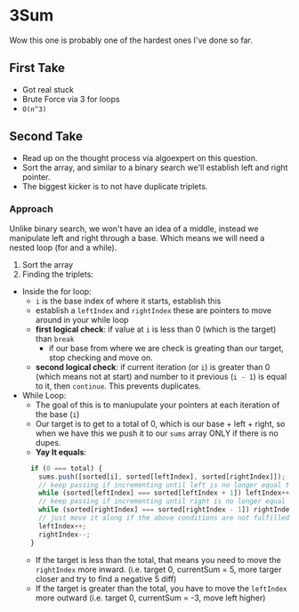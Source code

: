 # 3Sum

Wow this one is probably one of the hardest ones I've done so far.

## First Take
- Got real stuck
- Brute Force via 3 for loops
- `O(n^3)`

## Second Take
- Read up on the thought process via algoexpert on this question.
- Sort the array, and similar to a binary search we'll establish left and right pointer.
- The biggest kicker is to not have duplicate triplets.

### Approach
Unlike binary search, we won't have an idea of a middle, instead we manipulate left and right through a base.
Which means we will need a nested loop (for and a while).

1. Sort the array
2. Finding the triplets:
  - Inside the for loop:
    - `i` is the base index of where it starts, establish this
    - establish a `leftIndex` and `rightIndex` these are pointers to move around in your while loop
    - **first logical check**: if value at `i` is less than 0 (which is the target) than `break`
      - if our base from where we are check is greating than our target, stop checking and move on.
    - **second logical check**: if current iteration (or `i`) is greater than 0 (which means not at start) and number to it previous (`i - 1`) is equal to it, then `continue`. This prevents duplicates.
  - While Loop:
    - The goal of this is to maniupulate your pointers at each iteration of the base (`i`)
    - Our target is to get to a total of 0, which is our base + left + right, so when we have this we push it to our `sums` array ONLY if there is no dupes.
    - **Yay It equals**:
    ```js
      if (0 === total) {
        sums.push([sorted[i], sorted[leftIndex], sorted[rightIndex]]);
        // keep passing if incrementing until left is no longer equal to number next to it, otherwise duplicates
        while (sorted[leftIndex] === sorted[leftIndex + 1]) leftIndex++;
        // keep passing if incrementing until right is no longer equal to number next to it, otherwise duplicates
        while (sorted[rightIndex] === sorted[rightIndex - 1]) rightIndex--;
        // just move it along if the above conditions are not fulfilled
        leftIndex++;
        rightIndex--;
      }
    ```
    - If the target is less than the total, that means you need to move the `rightIndex` more inward. (i.e. target 0, currentSum = 5, more targer closer and try to find a negative 5 diff)
    - If the target is greater than the total, you have to move the `leftIndex` more outward (i.e. target 0, currentSum = -3, move left higher)


